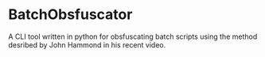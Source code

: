 # BatchObsfuscator
A CLI tool written in python for obsfuscating batch scripts using the method desribed by John Hammond in his recent video.
